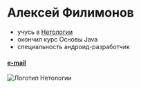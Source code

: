 # Алексей Филимонов



- учусь в [Нетологии](https://netology.ru)
- окончил курс Основы Java
- специальность андроид-разработчик

#### [e-mail](mailto:zeroco0l@inbox.ru)

![Логотип Нетологии](https://netology.ru/_next/static/media/logo-black-text.6a91d6f1.svg)
